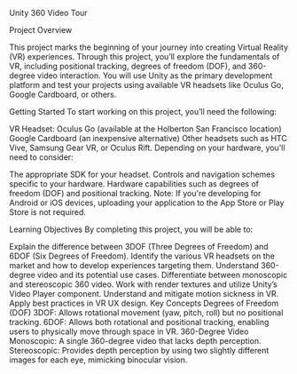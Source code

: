 


Unity 360 Video Tour


Project Overview


This project marks the beginning of your journey into creating Virtual Reality (VR) experiences. Through this project, you’ll explore the fundamentals of VR, including positional tracking, degrees of freedom (DOF), and 360-degree video interaction. You will use Unity as the primary development platform and test your projects using available VR headsets like Oculus Go, Google Cardboard, or others.

Getting Started
To start working on this project, you’ll need the following:

VR Headset:
Oculus Go (available at the Holberton San Francisco location)
Google Cardboard (an inexpensive alternative)
Other headsets such as HTC Vive, Samsung Gear VR, or Oculus Rift.
Depending on your hardware, you'll need to consider:

The appropriate SDK for your headset.
Controls and navigation schemes specific to your hardware.
Hardware capabilities such as degrees of freedom (DOF) and positional tracking.
Note: If you're developing for Android or iOS devices, uploading your application to the App Store or Play Store is not required.

Learning Objectives
By completing this project, you will be able to:

Explain the difference between 3DOF (Three Degrees of Freedom) and 6DOF (Six Degrees of Freedom).
Identify the various VR headsets on the market and how to develop experiences targeting them.
Understand 360-degree video and its potential use cases.
Differentiate between monoscopic and stereoscopic 360 video.
Work with render textures and utilize Unity’s Video Player component.
Understand and mitigate motion sickness in VR.
Apply best practices in VR UX design.
Key Concepts
Degrees of Freedom (DOF)
3DOF: Allows rotational movement (yaw, pitch, roll) but no positional tracking.
6DOF: Allows both rotational and positional tracking, enabling users to physically move through space in VR.
360-Degree Video
Monoscopic: A single 360-degree video that lacks depth perception.
Stereoscopic: Provides depth perception by using two slightly different images for each eye, mimicking binocular vision.
